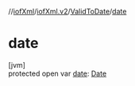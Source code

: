 //[iofXml](../../../index.md)/[iofXml.v2](../index.md)/[ValidToDate](index.md)/[date](date.md)

# date

[jvm]\
protected open var [date](date.md): [Date](../-date/index.md)

